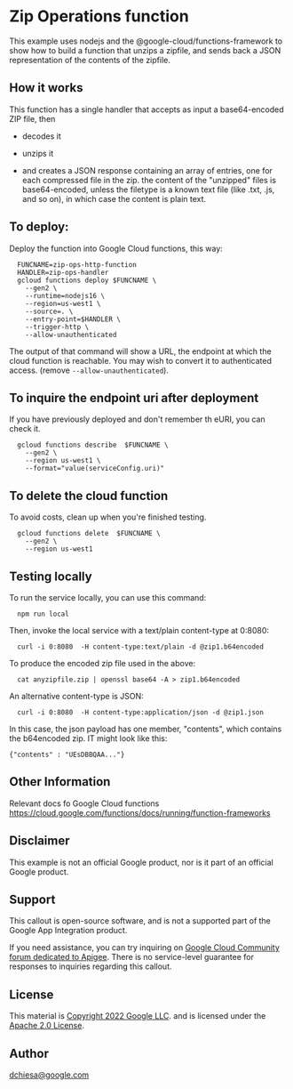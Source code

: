 # Zip Operations function

This example uses nodejs and the @google-cloud/functions-framework to show how
to build a function that unzips a zipfile, and sends back a JSON representation
of the contents of the zipfile.

## How it works

This function has a single handler that accepts as input a base64-encoded ZIP file, then 

- decodes it

- unzips it

- and creates a JSON response containing an array of entries, one for each
  compressed file in the zip.  the content of the "unzipped" files is
  base64-encoded, unless the filetype is a known text file (like .txt, .js, and
  so on), in which case the content is plain text.

## To deploy:

Deploy the function into Google Cloud functions, this way: 

```
  FUNCNAME=zip-ops-http-function
  HANDLER=zip-ops-handler
  gcloud functions deploy $FUNCNAME \
    --gen2 \
    --runtime=nodejs16 \
    --region=us-west1 \
    --source=. \
    --entry-point=$HANDLER \
    --trigger-http \
    --allow-unauthenticated
```

The output of that command will show a URL, the endpoint at which the cloud function is reachable. 
You may wish to convert it to authenticated access. (remove `--allow-unauthenticated`). 

## To inquire the endpoint uri after deployment

If you have previously deployed and don't remember th eURI, you can check it. 
```
  gcloud functions describe  $FUNCNAME \
    --gen2 \
    --region us-west1 \
    --format="value(serviceConfig.uri)"
```

## To delete the cloud function

To avoid costs, clean up when you're finished testing.

```
  gcloud functions delete  $FUNCNAME \
    --gen2 \
    --region us-west1
```

## Testing locally

To run the service locally, you can use this command:
```
  npm run local
```

Then, invoke the local service with a text/plain content-type at 0:8080:
```
  curl -i 0:8080  -H content-type:text/plain -d @zip1.b64encoded
```

To produce the encoded zip file used in the above:

```
  cat anyzipfile.zip | openssl base64 -A > zip1.b64encoded
```

An alternative content-type is JSON: 
```
  curl -i 0:8080  -H content-type:application/json -d @zip1.json
```

In this case, the json payload has one member, "contents", which contains the
b64encoded zip.  IT might look like this:

```
{"contents" : "UEsDBBQAA..."}
```

## Other Information

Relevant docs fo Google Cloud functions
  https://cloud.google.com/functions/docs/running/function-frameworks

## Disclaimer

This example is not an official Google product, nor is it part of an
official Google product.

## Support

This callout is open-source software, and is not a supported part of the Google App Integration product. 

If you need assistance, you can try inquiring on [Google Cloud Community
forum dedicated to Apigee](https://www.googlecloudcommunity.com/gc/Apigee/bd-p/cloud-apigee).
There is no service-level guarantee for
responses to inquiries regarding this callout.

## License

This material is [Copyright 2022 Google LLC](./NOTICE).
and is licensed under the [Apache 2.0 License](LICENSE). 


## Author
dchiesa@google.com
